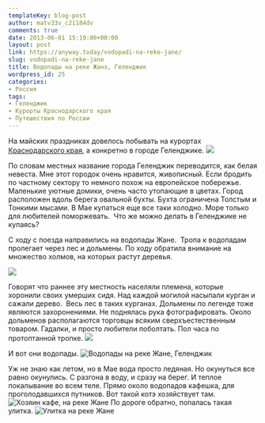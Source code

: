 ```yaml
---
templateKey: blog-post
author: matv33v_c21184dv
comments: true
date: 2013-06-01 15:19:00+00:00
layout: post
link: https://anyway.today/vodopadi-na-reke-jane/
slug: vodopadi-na-reke-jane
title: Водопады на реке Жанэ, Геленджик
wordpress_id: 25
categories:
- Россия
tags:
- Геленджик
- Курорты Краснодарского края
- Путешествия по России
---
```


На майских праздниках довелось побывать на курортах [Краснодарского края](https://anyway.today/tag/%D0%BA%D1%83%D1%80%D0%BE%D1%80%D1%82%D1%8B-%D0%BA%D1%80%D0%B0%D1%81%D0%BD%D0%BE%D0%B4%D0%B0%D1%80%D1%81%D0%BA%D0%BE%D0%B3%D0%BE-%D0%BA%D1%80%D0%B0%D1%8F/), а конкретно в городе Геленджике.
![](https://anyway.today/wp-content/uploads/2013/06/2013-05-03_11-26_Gelendzhik_400.jpg)


По словам местных название города Геленджик переводится, как белая невеста. Мне этот городок очень нравится, живописный. Если бродить по частному сектору то немного похож на европейское побережье. Маленькие уютные домики, очень часто утопающие в цветах.
Город расположен вдоль берега овальной бухты. Бухта ограничена Толстым и Тонкими мысами.
В Мае купаться еще все таки холодно. Море только для любителей поморжевать.  Что же можно делать в Геленджике не купаясь?




<!-- more -->С ходу с поезда направились на водопады Жане.  Тропа к водопадам пролегает через лес и дольмены. По ходу обратила внимание на множество холмов, на которых растут деревья.
![](https://anyway.today/wp-content/uploads/2013/06/2013-05-01_10-23_Gelendzhik_003.jpg)




Говорят что раннее эту местность населяли племена, которые хоронили своих умерших сидя. Над каждой могилой насыпали курган и сажали дерево.  Весь лес в таких курганах.
Дольмены по легенде тоже являются захоронениями. Не поднялась рука фотографировать. Около дольменов располагаются торговцы всяким сверхъестественным товаром. Гадалки, и просто любители поболтать.
Пол часа по протоптанной тропке.
![](https://anyway.today/wp-content/uploads/2013/06/2013-05-01_10-51_Gelendzhik_035.jpg)


И вот они водопады.
![Водопады на реке Жане, Геленджик](https://anyway.today/wp-content/uploads/2013/06/2013-05-01_11-28_Gelendzhik_093.jpg)


Уж не знаю как летом, но в Мае вода просто ледяная. Но окунуться все равно окунулись. С разгона в воду, и сразу на берег. И теплое покалывание во всем теле. Прямо около водопадов кафешка, для проголодавшихся путников. Вот такой котэ хозяйствует там.
![Хозяин кафе,  на реке Жане](https://anyway.today/wp-content/uploads/2013/06/2013-05-01_11-54_Gelendzhik_197.jpg)
По дороге обратно, попалась такая улитка.
![Улитка на реке Жане](https://anyway.today/wp-content/uploads/2013/06/2013-05-01_12-00_Gelendzhik_206.jpg)







